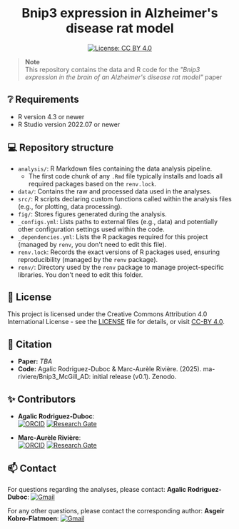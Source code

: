 <div align="center">

<h1>Bnip3 expression in Alzheimer's disease rat model</h1>
 
[![License: CC BY 4.0](https://img.shields.io/badge/License-CC_BY_4.0-blue.svg)](https://creativecommons.org/licenses/by/4.0/)
<!--  [![DOI](https://zenodo.org/badge/XXXXX.svg)](https://zenodo.org/badge/latestdoi/XXXXX) -->

</div>

> **Note**  
> This repository contains the data and R code for the _"Bnip3 expression in the brain of an Alzheimer's disease rat model"_ paper

## ❔ Requirements

* R version 4.3 or newer
* R Studio version 2022.07 or newer

## 💻 Repository structure

* `analysis/`: R Markdown files containing the data analysis pipeline.
  * The first code chunk of any `.Rmd` file typically installs and loads all required packages based on the `renv.lock`.
* `data/`: Contains the raw and processed data used in the analyses.
* `src/`: R scripts declaring custom functions called within the analysis files (e.g., for plotting, data processing).
* `fig/`: Stores figures generated during the analysis.
* `_configs.yml`: Lists paths to external files (e.g., data) and potentially other configuration settings used within the code.
* `_dependencies.yml`: Lists the R packages required for this project (managed by `renv`, you don't need to edit this file).
* `renv.lock`: Records the exact versions of R packages used, ensuring reproducibility (managed by the `renv` package).
* `renv/`: Directory used by the `renv` package to manage project-specific libraries. You don't need to edit this folder.

## 📜 License

This project is licensed under the Creative Commons Attribution 4.0 International License - see the [LICENSE](LICENSE) file for details, or visit [CC-BY 4.0](https://creativecommons.org/licenses/by/4.0/).

## 💬 Citation

* **Paper:** _TBA_
* **Code:** Agalic Rodriguez-Duboc & Marc-Aurèle Rivière. (2025). ma-riviere/Bnip3_McGill_AD: initial release (v0.1). Zenodo.

## ✨ Contributors

* **Agalic Rodriguez-Duboc**:  
[![ORCID](https://img.shields.io/badge/ORCID-A6CE39?style=flat-square&labelColor=white&logo=orcid&logoColor=A6CE39)][ORCID_ARD]
[![Research Gate](https://img.shields.io/badge/ResearchGate-00CCBB?style=flat-square&labelColor=white&logo=researchgate&logoColor=00CCBB)][RG_ARD]

* **Marc-Aurèle Rivière**:  
[![ORCID](https://img.shields.io/badge/ORCID-A6CE39?style=flat-square&labelColor=white&logo=orcid&logoColor=A6CE39)][ORCID_MAR]
[![Research Gate](https://img.shields.io/badge/ResearchGate-00CCBB?style=flat-square&labelColor=white&logo=researchgate&logoColor=00CCBB)][RG_MAR]

## 📫 Contact

For questions regarding the analyses, please contact: **Agalic Rodriguez-Duboc**:
<a href="mailto:agalic.rodriguez.duboc@ntnu.no?subject=Bnip3%20McGill%20AD%20project">![Gmail](https://img.shields.io/badge/Gmail-C71610?style=flat-square&labelColor=white&logo=Gmail&logoColor=C71610)</a>

For any other questions, please contact the corresponding author: **Asgeir Kobro-Flatmoen**:
<a href="mailto:asgeir.kobro-flatmoen@ntnu.no?subject=Bnip3%20McGill%20AD%20project">![Gmail](https://img.shields.io/badge/Gmail-C71610?style=flat-square&labelColor=white&logo=Gmail&logoColor=C71610)</a>

<!----------------------------------->

[RG_MAR]: https://www.researchgate.net/profile/Marc_Aurele_Riviere2
[ORCID_MAR]: https://orcid.org/0000-0002-5108-3382
[RG_ARD]: https://www.researchgate.net/profile/Agalic-Rodriguez-Duboc
[ORCID_ARD]: https://orcid.org/0000-0002-2084-3780
